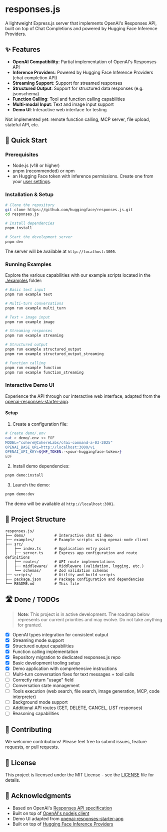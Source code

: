 # responses.js

A lightweight Express.js server that implements OpenAI's Responses API, built on top of Chat Completions and powered by Hugging Face Inference Providers.

## ✨ Features

- **OpenAI Compatibility**: Partial implementation of OpenAI's Responses API
- **Inference Providers**: Powered by Hugging Face Inference Providers (chat completion API)
- **Streaming Support**: Support for streamed responses
- **Structured Output**: Support for structured data responses (e.g. jsonschema)
- **Function Calling**: Tool and function calling capabilities
- **Multi-modal Input**: Text and image input support
- **Demo UI**: Interactive web interface for testing

Not implemented yet: remote function calling, MCP server, file upload, stateful API, etc.

## 🚀 Quick Start

### Prerequisites

- Node.js (v18 or higher)
- pnpm (recommended) or npm
- an Hugging Face token with inference permissions. Create one from your [user settings](https://huggingface.co/settings/tokens).

### Installation & Setup

```bash
# Clone the repository
git clone https://github.com/huggingface/responses.js.git
cd responses.js

# Install dependencies
pnpm install

# Start the development server
pnpm dev
```

The server will be available at `http://localhost:3000`.

### Running Examples

Explore the various capabilities with our example scripts located in the [./examples](./examples) folder:

```bash
# Basic text input
pnpm run example text

# Multi-turn conversations
pnpm run example multi_turn

# Text + image input
pnpm run example image

# Streaming responses
pnpm run example streaming

# Structured output
pnpm run example structured_output
pnpm run example structured_output_streaming

# Function calling
pnpm run example function
pnpm run example function_streaming
```

### Interactive Demo UI

Experience the API through our interactive web interface, adapted from the [openai-responses-starter-app](https://github.com/openai/openai-responses-starter-app).

#### Setup

1. Create a configuration file:

```bash
# Create demo/.env
cat > demo/.env << EOF
MODEL="cohere@CohereLabs/c4ai-command-a-03-2025"
OPENAI_BASE_URL=http://localhost:3000/v1
OPENAI_API_KEY=${HF_TOKEN:-<your-huggingface-token>}
EOF
```

2. Install demo dependencies:

```bash
pnpm demo:install
```

3. Launch the demo:

```bash
pnpm demo:dev
```

The demo will be available at `http://localhost:3001`.

## 📁 Project Structure

```
responses.js/
├── demo/             # Interactive chat UI demo
├── examples/         # Example scripts using openai-node client
├── src/
│   ├── index.ts      # Application entry point
│   ├── server.ts     # Express app configuration and route definitions
│   ├── routes/       # API route implementations
│   ├── middleware/   # Middleware (validation, logging, etc.)
│   └── schemas/      # Zod validation schemas
├── scripts/          # Utility and build scripts
├── package.json      # Package configuration and dependencies
└── README.md         # This file
```

## 🛣️ Done / TODOs

> **Note**: This project is in active development. The roadmap below represents our current priorities and may evolve. Do not take anything for granted.

- [x] OpenAI types integration for consistent output
- [x] Streaming mode support
- [x] Structured output capabilities
- [x] Function calling implementation
- [x] Repository migration to dedicated responses.js repo
- [x] Basic development tooling setup
- [x] Demo application with comprehensive instructions
- [ ] Multi-turn conversation fixes for text messages + tool calls
- [ ] Correctly return "usage" field
- [ ] Conversation state management
- [ ] Tools execution (web search, file search, image generation, MCP, code interpreter)
- [ ] Background mode support
- [ ] Additional API routes (GET, DELETE, CANCEL, LIST responses)
- [ ] Reasoning capabilities

## 🤝 Contributing

We welcome contributions! Please feel free to submit issues, feature requests, or pull requests.

## 📄 License

This project is licensed under the MIT License - see the [LICENSE](LICENSE) file for details.

## 🙏 Acknowledgments

- Based on OpenAI's [Responses API specification](https://platform.openai.com/docs/api-reference/responses)
- Built on top of [OpenAI's nodejs client](https://github.com/openai/openai-node)
- Demo UI adapted from [openai-responses-starter-app](https://github.com/openai/openai-responses-starter-app)
- Built on top of [Hugging Face Inference Providers](https://huggingface.co/docs/inference-providers/index)
